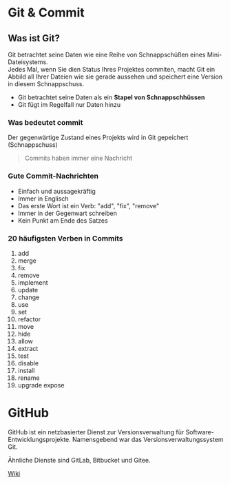 # Git & Commit

## Was ist Git?
Git betrachtet seine Daten wie eine Reihe von Schnappschüßen eines Mini-Dateisystems.  
Jedes Mal, wenn Sie dien Status Ihres Projektes commiten, macht Git ein Abbild all Ihrer Dateien wie sie gerade aussehen und speichert eine Version in diesem Schnappschuss.

- Git betrachtet seine Daten als ein **Stapel von Schnappschhüssen**
- Git fügt im Regelfall nur Daten hinzu

### Was bedeutet commit
Der gegenwärtige Zustand eines Projekts wird in Git gepeichert (Schnappschuss)

> Commits haben immer eine Nachricht

### Gute Commit-Nachrichten

- Einfach und aussagekräftig
- Immer in Englisch
- Das erste Wort ist ein Verb: "add", "fix", "remove"
- Immer in der Gegenwart schreiben
- Kein Punkt am Ende des Satzes

### 20 häufigsten Verben in Commits

1. add
2. merge
3. fix
4. remove
5. implement
6. update
7. change
8. use
9. set
10. refactor
11. move
12. hide
13. allow
14. extract
15. test
16. disable
17. install
18. rename
19. upgrade expose

# GitHub
GitHub ist ein netzbasierter Dienst zur Versionsverwaltung für Software-Entwicklungsprojekte. Namensgebend war das Versionsverwaltungssystem Git.  

Ähnliche Dienste sind GitLab, Bitbucket und Gitee.

[Wiki](https://de.wikipedia.org/wiki/GitHub)

